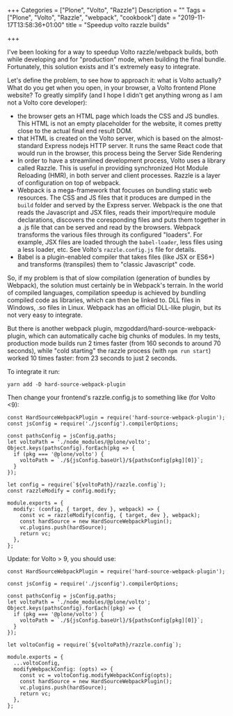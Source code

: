 +++
Categories = ["Plone", "Volto", "Razzle"]
Description = ""
Tags = ["Plone", "Volto", "Razzle", "webpack", "cookbook"]
date = "2019-11-17T13:58:36+01:00"
title = "Speedup volto razzle builds"

+++

I've been looking for a way to speedup Volto razzle/webpack builds, both while
developing and for "production" mode, when building the final bundle.
Fortunately, this solution exists and it's extremely easy to integrate.

Let's define the problem, to see how to approach it: what is Volto actually?
What do you get when you open, in your browser, a Volto frontend Plone website?
To greatly simplify (and I hope I didn't get anything wrong as I am not a Volto
core developer):

- the browser gets an HTML page which loads the CSS and JS bundles. This HTML
  is not an empty placeholder for the website, it comes pretty close to the
  actual final end result DOM.
- that HTML is created on the Volto server, which is based on the
  almost-standard Express nodejs HTTP server. It runs the same React code that
  would run in the browser, this process being the Server Side Rendering
- In order to have a streamlined development process, Volto uses a library
  called Razzle. This is useful in providing synchronized Hot Module Reloading
  (HMR), in both server and client processes.  Razzle is a layer of
  configuration on top of webpack.
- Webpack is a mega-framework that focuses on bundling static web resources.
  The CSS and JS files that it produces are dumped in the `build` folder and
  served by the Express server. Webpack is the one that reads the Javascript
  and JSX files, reads their import/require module declarations, discovers the
  coresponding files and puts them together in a .js file that can be served
  and read by the browsers. Webpack transforms the various files through
  its configured "loaders". For example, JSX files are loaded through the
  `babel-loader`, less files using a less loader, etc. See Volto's
  `razzle.config.js` file for details.
- Babel is a plugin-enabled compiler that takes files (like JSX or ES6+) and
  transforms (transpiles) them to "classic Javascript" code.

So, if my problem is that of slow compilation (generation of bundles by
Webpack), the solution must certainly be in Webpack's terrain. In the world of
compiled languages, compilation speedup is achieved by bundling compiled code
as libraries, which can then be linked to. DLL files in Windows, .so files in
Linux. Webpack has an official DLL-like plugin, but its not very easy to
integrate.

But there is another webpack plugin, mzgoddard/hard-source-webpack-plugin,
which can automatically cache big chunks of modules. In my tests, production
mode builds run 2 times faster (from 160 seconds to around 70 seconds), while
"cold starting" the razzle process (with `npm run start`) worked 10 times
faster: from 23 seconds to just 2 seconds.

To integrate it run:

```
yarn add -D hard-source-webpack-plugin
```

Then change your frontend's razzle.config.js to something like (for Volto <9):

```
const HardSourceWebpackPlugin = require('hard-source-webpack-plugin');
const jsConfig = require('./jsconfig').compilerOptions;

const pathsConfig = jsConfig.paths;
let voltoPath = './node_modules/@plone/volto';
Object.keys(pathsConfig).forEach(pkg => {
  if (pkg === '@plone/volto') {
    voltoPath = `./${jsConfig.baseUrl}/${pathsConfig[pkg][0]}`;
  }
});

let config = require(`${voltoPath}/razzle.config`);
const razzleModify = config.modify;

module.exports = {
  modify: (config, { target, dev }, webpack) => {
    const vc = razzleModify(config, { target, dev }, webpack);
    const hardSource = new HardSourceWebpackPlugin();
    vc.plugins.push(hardSource);
    return vc;
  },
};
```

Update: for Volto > 9, you should use:

```
const HardSourceWebpackPlugin = require('hard-source-webpack-plugin');

const jsConfig = require('./jsconfig').compilerOptions;

const pathsConfig = jsConfig.paths;
let voltoPath = './node_modules/@plone/volto';
Object.keys(pathsConfig).forEach((pkg) => {
  if (pkg === '@plone/volto') {
    voltoPath = `./${jsConfig.baseUrl}/${pathsConfig[pkg][0]}`;
  }
});

let voltoConfig = require(`${voltoPath}/razzle.config`);

module.exports = {
  ...voltoConfig,
  modifyWebpackConfig: (opts) => {
    const vc = voltoConfig.modifyWebpackConfig(opts);
    const hardSource = new HardSourceWebpackPlugin();
    vc.plugins.push(hardSource);
    return vc;
  },
};
```

